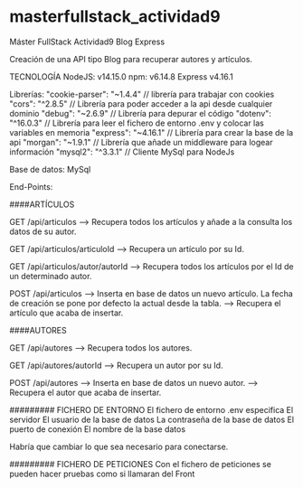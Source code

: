# masterfullstack_actividad9

Máster FullStack Actividad9 Blog Express

Creación de una API tipo Blog para recuperar autores y artículos.

TECNOLOGÍA
NodeJS: v14.15.0
npm: v6.14.8
Express v4.16.1

Librerías:
"cookie-parser": "~1.4.4" // librería para trabajar con cookies
"cors": "^2.8.5" // Librería para poder acceder a la api desde cualquier dominio
"debug": "~2.6.9" // Librería para depurar el código
"dotenv": "^16.0.3" // Librería para leer el fichero de entorno .env y colocar las variables en memoria
"express": "~4.16.1" // Librería para crear la base de la api
"morgan": "~1.9.1" // Librería que añade un middleware para logear información
"mysql2": "^3.3.1" // Cliente MySql para NodeJs

Base de datos: MySql

End-Points:

####ARTÍCULOS

GET /api/articulos
--> Recupera todos los artículos y añade a la consulta los datos de su autor.

GET /api/articulos/articuloId
--> Recupera un artículo por su Id.

GET /api/articulos/autor/autorId
--> Recupera todos los artículos por el Id de un determinado autor.

POST /api/articulos
--> Inserta en base de datos un nuevo artículo. La fecha de creación se pone por defecto la actual desde la tabla.
--> Recupera el artículo que acaba de insertar.

####AUTORES

GET /api/autores
--> Recupera todos los autores.

GET /api/autores/autorId
--> Recupera un autor por su Id.

POST /api/autores
--> Inserta en base de datos un nuevo autor.
--> Recupera el autor que acaba de insertar.

#########
FICHERO DE ENTORNO
El fichero de entorno .env especifica
El servidor
El usuario de la base de datos
La contraseña de la base de datos
El puerto de conexión
El nombre de la base datos

Habría que cambiar lo que sea necesario para conectarse.

#########
FICHERO DE PETICIONES
Con el fichero de peticiones se pueden hacer pruebas como si llamaran del Front
